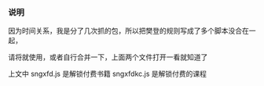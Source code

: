 ### 说明

因为时间关系，我是分了几次抓的包，所以把樊登的规则写成了多个脚本没合在一起，

请将就使用，或者自行合并一下，上面两个文件打开一看就知道了

上文中 sngxfd.js 是解锁付费书籍
      sngxfdkc.js 是解锁付费的课程

